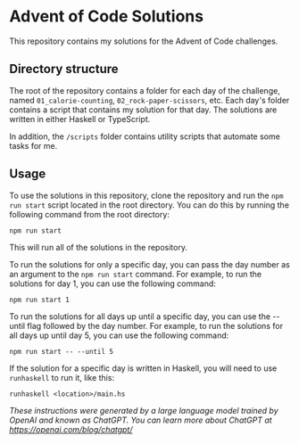 # Advent of Code Solutions

This repository contains my solutions for the Advent of Code challenges.

## Directory structure

The root of the repository contains a folder for each day of the challenge, named `01_calorie-counting`, `02_rock-paper-scissors`, etc. Each day's folder contains a script that contains my solution for that day. The solutions are written in either Haskell or TypeScript.

In addition, the `/scripts` folder contains utility scripts that automate some tasks for me.

## Usage

To use the solutions in this repository, clone the repository and run the `npm run start` script located in the root directory. You can do this by running the following command from the root directory:

```
npm run start
```

This will run all of the solutions in the repository.

To run the solutions for only a specific day, you can pass the day number as an argument to the `npm run start` command. For example, to run the solutions for day 1, you can use the following command:

```
npm run start 1
```

To run the solutions for all days up until a specific day, you can use the --until flag followed by the day number. For example, to run the solutions for all days up until day 5, you can use the following command:

```
npm run start -- --until 5
```

If the solution for a specific day is written in Haskell, you will need to use `runhaskell` to run it, like this:

```
runhaskell <location>/main.hs
```

*These instructions were generated by a large language model trained by OpenAI and known as ChatGPT. You can learn more about ChatGPT at https://openai.com/blog/chatgpt/*
